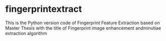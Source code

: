 # fingerprintextract
This is the Python version code of Fingerprint Feature Extraction based on Master Thesis with the title of Fingerprint image enhancement andminutiae extraction algorithm
